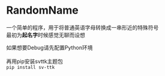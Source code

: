 # RandomName
一个简单的程序，用于将普通英语字母转换成一串形近的特殊符号 <br />
最初为**起名字**时候感觉无聊而设想<br />

如果想要Debug请先配置Python环境<br /><br />
再用pip安装svttk主题包<br />
`pip install sv-ttk`
